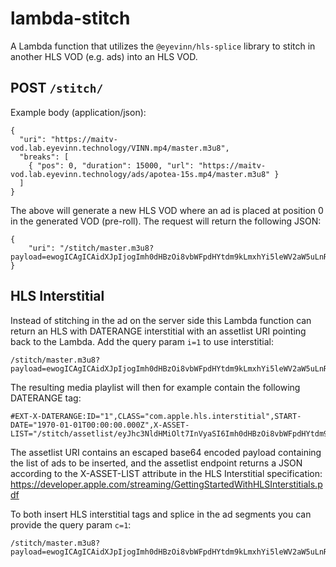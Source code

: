 # lambda-stitch

A Lambda function that utilizes the `@eyevinn/hls-splice` library to stitch in another HLS VOD (e.g. ads) into an HLS VOD.

## POST `/stitch/`

Example body (application/json):

```
{
  "uri": "https://maitv-vod.lab.eyevinn.technology/VINN.mp4/master.m3u8",
  "breaks": [
    { "pos": 0, "duration": 15000, "url": "https://maitv-vod.lab.eyevinn.technology/ads/apotea-15s.mp4/master.m3u8" }
  ]
}
```

The above will generate a new HLS VOD where an ad is placed at position 0 in the generated VOD (pre-roll). The request will return the following JSON:

```
{
    "uri": "/stitch/master.m3u8?payload=ewogICAgICAidXJpIjogImh0dHBzOi8vbWFpdHYtdm9kLmxhYi5leWV2aW5uLnRlY2hub2xvZ3kvVklOTi5tcDQvbWFzdGVyLm0zdTgiLAogICAgICAiYnJlYWtzIjogWwogICAgICAgIHsgInBvcyI6IDAsICJkdXJhdGlvbiI6IDE1MDAwLCAidXJsIjogImh0dHBzOi8vbWFpdHYtdm9kLmxhYi5leWV2aW5uLnRlY2hub2xvZ3kvYWRzL2Fwb3RlYS0xNXMubXA0L21hc3Rlci5tM3U4IiB9CiAgICAgIF0KfQ=="
}
```

## HLS Interstitial

Instead of stitching in the ad on the server side this Lambda function can return an HLS with DATERANGE interstitial with an assetlist URI pointing back to the Lambda. Add the query param `i=1` to use interstitial:

```
/stitch/master.m3u8?payload=ewogICAgICAidXJpIjogImh0dHBzOi8vbWFpdHYtdm9kLmxhYi5leWV2aW5uLnRlY2hub2xvZ3kvVklOTi5tcDQvbWFzdGVyLm0zdTgiLAogICAgICAiYnJlYWtzIjogWwogICAgICAgIHsgInBvcyI6IDAsICJkdXJhdGlvbiI6IDE1MDAwLCAidXJsIjogImh0dHBzOi8vbWFpdHYtdm9kLmxhYi5leWV2aW5uLnRlY2hub2xvZ3kvYWRzL2Fwb3RlYS0xNXMubXA0L21hc3Rlci5tM3U4IiB9CiAgICAgIF0KfQ==&i=1
```

The resulting media playlist will then for example contain the following DATERANGE tag:

```
#EXT-X-DATERANGE:ID="1",CLASS="com.apple.hls.interstitial",START-DATE="1970-01-01T00:00:00.000Z",X-ASSET-LIST="/stitch/assetlist/eyJhc3NldHMiOlt7InVyaSI6Imh0dHBzOi8vbWFpdHYtdm9kLmxhYi5leWV2aW5uLnRlY2hub2xvZ3kvYWRzL2Fwb3RlYS0xNXMubXA0L21hc3Rlci5tM3U4IiwiZHVyIjoxNX1dfQ%3D%3D"
```

The assetlist URI contains an escaped base64 encoded payload containing the list of ads to be inserted, and the assetlist endpoint returns a JSON according to the X-ASSET-LIST attribute in the HLS Interstitial specification: https://developer.apple.com/streaming/GettingStartedWithHLSInterstitials.pdf

To both insert HLS interstitial tags and splice in the ad segments you can provide the query param `c=1`:

```
/stitch/master.m3u8?payload=ewogICAgICAidXJpIjogImh0dHBzOi8vbWFpdHYtdm9kLmxhYi5leWV2aW5uLnRlY2hub2xvZ3kvVklOTi5tcDQvbWFzdGVyLm0zdTgiLAogICAgICAiYnJlYWtzIjogWwogICAgICAgIHsgInBvcyI6IDAsICJkdXJhdGlvbiI6IDE1MDAwLCAidXJsIjogImh0dHBzOi8vbWFpdHYtdm9kLmxhYi5leWV2aW5uLnRlY2hub2xvZ3kvYWRzL2Fwb3RlYS0xNXMubXA0L21hc3Rlci5tM3U4IiB9CiAgICAgIF0KfQ==&c=1
```